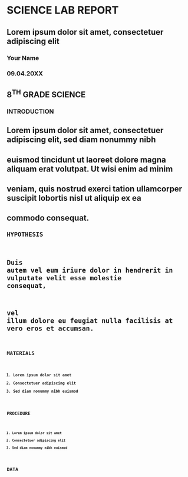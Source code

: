 # SCIENCE LAB REPORT

## Lorem ipsum dolor sit amet, consectetuer adipiscing elit

### Your Name

### 09.04.20XX

## 8<sup>TH</sup> GRADE SCIENCE

### <b>INTRODUCTION<b>

## Lorem ipsum dolor sit amet, consectetuer adipiscing elit, sed diam nonummy nibh
## euismod tincidunt ut laoreet dolore magna aliquam erat volutpat. Ut wisi enim ad minim
## veniam, quis nostrud exerci tation ullamcorper suscipit lobortis nisl ut aliquip ex ea
## commodo consequat.

### <pre>HYPOTHESIS<code>

## Duis autem vel eum iriure dolor in hendrerit in vulputate velit esse molestie consequat,
## vel illum dolore eu feugiat nulla facilisis at vero eros et accumsan.

### <pre>MATERIALS<code>

1. Lorem ipsum dolor sit amet
2. Consectetuer adipiscing elit
3. Sed diam nonummy nibh euismod

### <pre>PROCEDURE<code>

1. Lorem ipsum dolor sit amet
2. Consectetuer adipiscing elit
3. Sed diam nonummy nibh euismod

## <pre>DATA<code>



